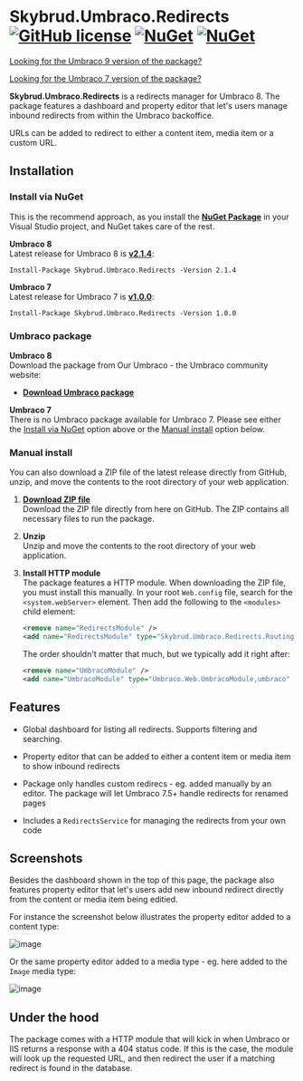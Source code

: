 # Skybrud.Umbraco.Redirects [![GitHub license](https://img.shields.io/badge/license-MIT-blue.svg)](LICENSE.md) [![NuGet](https://img.shields.io/nuget/v/Skybrud.Umbraco.Redirects.svg)](https://www.nuget.org/packages/Skybrud.Umbraco.Redirects) [![NuGet](https://img.shields.io/nuget/dt/Skybrud.Umbraco.Redirects.svg)](https://www.nuget.org/packages/Skybrud.Umbraco.Redirects)



[Looking for the Umbraco 9 version of the package?](https://github.com/skybrud/Skybrud.Umbraco.Redirects/tree/v3/main)

[Looking for the Umbraco 7 version of the package?](https://github.com/skybrud/Skybrud.Umbraco.Redirects/tree/v1/main)

**Skybrud.Umbraco.Redirects** is a redirects manager for Umbraco 8. The package features a dashboard and property editor that let's users manage inbound redirects from within the Umbraco backoffice.

URLs can be added to redirect to either a content item, media item or a custom URL.

## Installation

### Install via NuGet
This is the recommend approach, as you install the [**NuGet Package**][NuGetPackage] in your Visual Studio project, and NuGet takes care of the rest.

**Umbraco 8**  
Latest release for Umbraco 8 is [**v2.1.4**](https://github.com/skybrud/Skybrud.Umbraco.Redirects/releases/tag/v2.1.4):

```
Install-Package Skybrud.Umbraco.Redirects -Version 2.1.4
```

**Umbraco 7**  
Latest release for Umbraco 7 is [**v1.0.0**](https://github.com/skybrud/Skybrud.Umbraco.Redirects/releases/tag/v1.0.0):

```
Install-Package Skybrud.Umbraco.Redirects -Version 1.0.0
```

### Umbraco package

**Umbraco 8**  
Download the package from Our Umbraco - the Umbraco community website:

- <a href="https://our.umbraco.com/packages/website-utilities/skybrud-redirects/" target="_blank"><strong>Download Umbraco package</strong></a>

**Umbraco 7**  
There is no Umbraco package available for Umbraco 7. Please see either the [Install via NuGet](#install-via-nuget) option above or the [Manual install](#manual-install) option below.

### Manual install
You can also download a ZIP file of the latest release directly from GitHub, unzip, and move the contents to the root directory of your web application.

1. [**Download ZIP file**][GitHubRelease]  
  Download the ZIP file directly from here on GitHub. The ZIP contains all necessary files to run the package.

2. **Unzip**  
  Unzip and move the contents to the root directory of your web application.

3. **Install HTTP module**  
  The package features a HTTP module. When downloading the ZIP file, you must install this manually. In your root `Web.config` file, search for the `<system.webServer>` element. Then add the following to the `<modules>` child element:
  
     ```xml
    <remove name="RedirectsModule" />
    <add name="RedirectsModule" type="Skybrud.Umbraco.Redirects.Routing.RedirectsModule, Skybrud.Umbraco.Redirects" />
    ```

    The order shouldn't matter that much, but we typically add it right after:

    ```xml
    <remove name="UmbracoModule" />
    <add name="UmbracoModule" type="Umbraco.Web.UmbracoModule,umbraco" />
    ```



## Features

- Global dashboard for listing all redirects. Supports filtering and searching.

- Property editor that can be added to either a content item or media item to show inbound redirects

- Package only handles custom redirecs - eg. added manually by an editor. The package will let Umbraco 7.5+ handle redirects for renamed pages

- Includes a `RedirectsService` for managing the redirects from your own code

[NuGetPackage]: https://www.nuget.org/packages/Skybrud.Umbraco.Redirects
[GitHubRelease]: https://github.com/skybrud/Skybrud.Umbraco.Redirects/releases



## Screenshots

Besides the dashboard shown in the top of this page, the package also features property editor that let's users add new inbound redirect directly from the content or media item being editied.

For instance the screenshot below illustrates the property editor added to a content type:

![image](https://cloud.githubusercontent.com/assets/3634580/22441953/c3c374fa-e739-11e6-8453-78402e3103fd.png)

Or the same property editor added to a media type - eg. here added to the `Image` media type:

<!--![image](https://cloud.githubusercontent.com/assets/3634580/22441813/3b8045a0-e739-11e6-9182-8011cc9785fb.png)-->
![image](https://cloud.githubusercontent.com/assets/3634580/22441900/8810a022-e739-11e6-858b-4c62d86796ad.png)

## Under the hood

The package comes with a HTTP module that will kick in when Umbraco or IIS returns a response with a 404 status code. If this is the case, the module will look up the requested URL, and then redirect the user if a matching redirect is found in the database.
